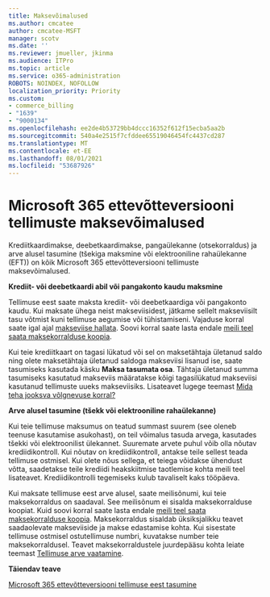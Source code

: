 ```yaml
---
title: Maksevõimalused
ms.author: cmcatee
author: cmcatee-MSFT
manager: scotv
ms.date: ''
ms.reviewer: jmueller, jkinma
ms.audience: ITPro
ms.topic: article
ms.service: o365-administration
ROBOTS: NOINDEX, NOFOLLOW
localization_priority: Priority
ms.custom:
- commerce_billing
- "1639"
- "9000134"
ms.openlocfilehash: ee2de4b53729bb4dccc16352f612f15ecba5aa2b
ms.sourcegitcommit: 540a4e2515f7cfddee65519046454fc4437cd287
ms.translationtype: MT
ms.contentlocale: et-EE
ms.lasthandoff: 08/01/2021
ms.locfileid: "53687926"
---
```

# <a name="payment-options-for-microsoft-365-for-business-subscriptions"></a>Microsoft 365 ettevõtteversiooni tellimuste maksevõimalused
  
Krediitkaardimakse, deebetkaardimakse, pangaülekanne (otsekorraldus) ja arve alusel tasumine (tšekiga maksmine või elektrooniline rahaülekanne (EFT)) on kõik Microsoft 365 ettevõtteversiooni tellimuste maksevõimalused.
  
**Krediit- või deebetkaardi abil või pangakonto kaudu maksmine**
  
Tellimuse eest saate maksta krediit- või deebetkaardiga või pangakonto kaudu. Kui maksate ühega neist makseviisidest, jätkame sellelt makseviisilt tasu võtmist kuni tellimuse aegumise või tühistamiseni. Vajaduse korral saate igal ajal [makseviise hallata](/microsoft-365/commerce/billing-and-payments/manage-payment-methods). Soovi korral saate lasta endale [meili teel saata maksekorralduse koopia](/microsoft-365/commerce/billing-and-payments/view-your-bill-or-invoice#receive-a-copy-of-your-billing-statement-in-email).

Kui teie krediitkaart on tagasi lükatud või sel on maksetähtaja ületanud saldo ning olete maksetähtaja ületanud saldoga makseviisi lisanud ise, saate tasumiseks kasutada käsku **Maksa tasumata osa**. Tähtaja ületanud summa tasumiseks kasutatud makseviis määratakse kõigi tagasilükatud makseviisi kasutanud tellimuste uueks makseviisiks. Lisateavet lugege teemast [Mida teha jooksva võlgnevuse korral?](/microsoft-365/commerce/billing-and-payments/pay-for-your-subscription#what-if-i-have-an-outstanding-balance)

**Arve alusel tasumine (tšekk või elektrooniline rahaülekanne)**
  
Kui teie tellimuse maksumus on teatud summast suurem (see oleneb teenuse kasutamise asukohast), on teil võimalus tasuda arvega, kasutades tšekki või elektroonilist ülekannet. Suuremate arvete puhul võib olla nõutav krediidikontroll. Kui nõutav on krediidikontroll, antakse teile sellest teada tellimuse ostmisel. Kui olete nõus sellega, et teiega võidakse ühendust võtta, saadetakse teile krediidi heakskiitmise taotlemise kohta meili teel lisateavet. Krediidikontrolli tegemiseks kulub tavaliselt kaks tööpäeva.

Kui maksate tellimuse eest arve alusel, saate meilisõnumi, kui teie maksekorraldus on saadaval. See meilisõnum ei sisalda maksekorralduse koopiat. Kuid soovi korral saate lasta endale [meili teel saata maksekorralduse koopia](/microsoft-365/commerce/billing-and-payments/view-your-bill-or-invoice#receive-a-copy-of-your-billing-statement-in-email). Maksekorraldus sisaldab üksiksjalikku teavet saadaolevate makseviiside ja makse edastamise kohta. Kui sisestate tellimuse ostmisel ostutellimuse numbri, kuvatakse number teie maksekorraldusel. Teavet maksekorraldustele juurdepääsu kohta leiate teemast [Tellimuse arve vaatamine](/microsoft-365/commerce/billing-and-payments/view-your-bill-or-invoice).
  
**Täiendav teave**
  
[Microsoft 365 ettevõtteversiooni tellimuse eest tasumine](/microsoft-365/commerce/billing-and-payments/pay-for-your-subscription)